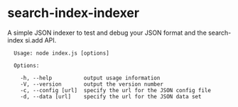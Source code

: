 # search-index-indexer
A simple JSON indexer to test and debug your JSON format and the search-index si.add API.

```console
  Usage: node index.js [options]

  Options:

    -h, --help          output usage information
    -V, --version       output the version number
    -c, --config [url]  specify the url for the JSON config file
    -d, --data [url]    specify the url for the JSON data set
```
